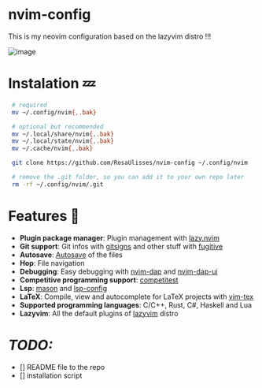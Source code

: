 # nvim-config

This is my neovim configuration based on the lazyvim distro !!!

![image](https://github.com/RosaUlisses/nvim-config/assets/81490716/b6765f72-5a55-4e05-a6dc-d29a56bd819f)


# Instalation 💤
   ```bash
    # required
    mv ~/.config/nvim{,.bak}

    # optional but recommended
    mv ~/.local/share/nvim{,.bak}
    mv ~/.local/state/nvim{,.bak}
    mv ~/.cache/nvim{,.bak}

    git clone https://github.com/RosaUlisses/nvim-config ~/.config/nvim

    # remove the .git folder, so you can add it to your own repo later
    rm -rf ~/.config/nvim/.git
   ```

# Features 🥶
  - **Plugin package manager**: Plugin management with [lazy.nvim](https://github.com/folke/lazy.nvim)
  - **Git support**: Git infos with [gitsigns](https://github.com/lewis6991/gitsigns.nvim) and other stuff with [fugitive](https://github.com/lewis6991/gitsigns.nvim)
  - **Autosave**: [Autosave](https://github.com/Pocco81/auto-save.nvim) of the files
  - **Hop**: File navigation
  - **Debugging**: Easy debugging with [nvim-dap](https://github.com/mfussenegger/nvim-dap) and [nvim-dap-ui](https://github.com/rcarriga/nvim-dap-ui)
  - **Competitive programming support**: [competitest](https://github.com/xeluxee/competitest.nvim)
  - **Lsp**: [mason](https://github.com/williamboman/mason.nvim) and [lsp-config](https://github.com/neovim/nvim-lspconfig)
  - **LaTeX**: Compile, view and autocomplete for LaTeX projects with [vim-tex](https://github.com/lervag/vimtex)
  - **Supported programming languages**: C/C++, Rust, C#, Haskell and Lua
  - **Lazyvim**: All the default plugins of [lazyvim](https://github.com/LazyVim/LazyVim) distro
  


# *TODO:*
  - [] README file to the repo
  - [] installation script
